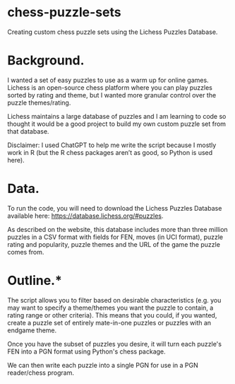 # chess-puzzle-sets
Creating custom chess puzzle sets using the Lichess Puzzles Database.

# Background.

I wanted a set of easy puzzles to use as a warm up for online games. Lichess is an open-source chess platform where you can play puzzles sorted by rating and theme, but I wanted more granular control over the puzzle themes/rating.

Lichess maintains a large database of puzzles and I am learning to code so thought it would be a good project to build my own custom puzzle set from that database.

Disclaimer: I used ChatGPT to help me write the script because I mostly work in R (but the R chess packages aren’t as good, so Python is used here).

# Data.

To run the code, you will need to download the Lichess Puzzles Database available here: https://database.lichess.org/#puzzles.

As described on the website, this database includes more than three million puzzles in a CSV format with fields for FEN, moves (in UCI format), puzzle rating and popularity, puzzle themes and the URL of the game the puzzle comes from.

# Outline.*

The script allows you to filter based on desirable characteristics (e.g. you may want to specify a theme/themes you want the puzzle to contain, a rating range or other criteria). This means that you could, if you wanted, create a puzzle set of entirely mate-in-one puzzles or puzzles with an endgame theme.

Once you have the subset of puzzles you desire, it will turn each puzzle's FEN into a PGN format using Python's chess package.

We can then write each puzzle into a single PGN for use in a PGN reader/chess program.

